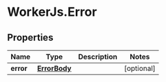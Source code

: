 # WorkerJs.Error

## Properties
Name | Type | Description | Notes
------------ | ------------- | ------------- | -------------
**error** | [**ErrorBody**](ErrorBody.md) |  | [optional] 


